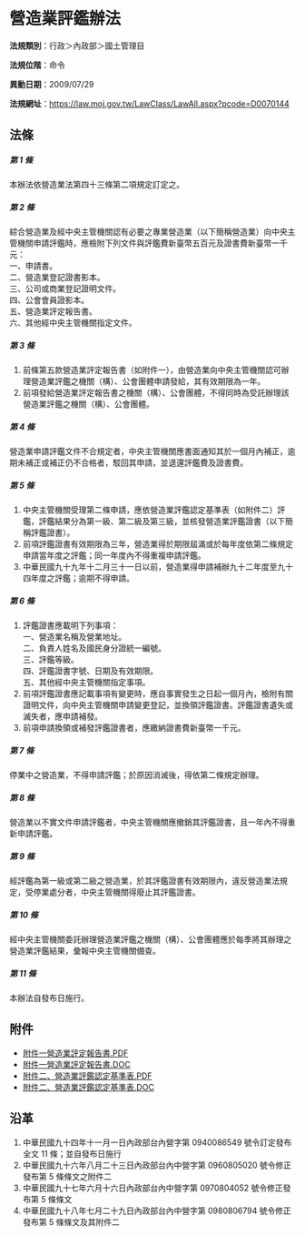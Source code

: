 # 營造業評鑑辦法




**法規類別**：行政＞內政部＞國土管理目

**法規位階**：命令

**異動日期**：2009/07/29  

**法規網址**：https://law.moj.gov.tw/LawClass/LawAll.aspx?pcode=D0070144



## 法條
##### 第 1 條
本辦法依營造業法第四十三條第二項規定訂定之。

##### 第 2 條
綜合營造業及經中央主管機關認有必要之專業營造業（以下簡稱營造業）向中央主管機關申請評鑑時，應檢附下列文件與評鑑費新臺幣五百元及證書費新臺幣一千元：  
一、申請書。   
二、營造業登記證書影本。   
三、公司或商業登記證明文件。   
四、公會會員證影本。   
五、營造業評定報告書。   
六、其他經中央主管機關指定文件。

##### 第 3 條
1. 前條第五款營造業評定報告書（如附件一），由營造業向中央主管機關認可辦理營造業評鑑之機關（構）、公會團體申請發給，其有效期限為一年。
1. 前項發給營造業評定報告書之機關（構）、公會團體，不得同時為受託辦理該營造業評鑑之機關（構）、公會團體。

##### 第 4 條
營造業申請評鑑文件不合規定者，中央主管機關應書面通知其於一個月內補正，逾期未補正或補正仍不合格者，駁回其申請，並退還評鑑費及證書費。

##### 第 5 條
1. 中央主管機關受理第二條申請，應依營造業評鑑認定基準表（如附件二）評鑑，評鑑結果分為第一級、第二級及第三級，並核發營造業評鑑證書（以下簡稱評鑑證書）。
1. 前項評鑑證書有效期限為三年，營造業得於期限屆滿或於每年度依第二條規定申請當年度之評鑑；同一年度內不得重複申請評鑑。
1. 中華民國九十九年十二月三十一日以前，營造業得申請補辦九十二年度至九十四年度之評鑑；逾期不得申請。

##### 第 6 條
1. 評鑑證書應載明下列事項：  
一、營造業名稱及營業地址。   
二、負責人姓名及國民身分證統一編號。   
三、評鑑等級。   
四、評鑑證書字號、日期及有效期限。   
五、其他經中央主管機關指定事項。 
1. 前項評鑑證書應記載事項有變更時，應自事實發生之日起一個月內，檢附有關證明文件，向中央主管機關申請變更登記，並換領評鑑證書。評鑑證書遺失或滅失者，應申請補發。
1. 前項申請換領或補發評鑑證書者，應繳納證書費新臺幣一千元。

##### 第 7 條
停業中之營造業，不得申請評鑑；於原因消滅後，得依第二條規定辦理。

##### 第 8 條
營造業以不實文件申請評鑑者，中央主管機關應撤銷其評鑑證書，且一年內不得重新申請評鑑。

##### 第 9 條
經評鑑為第一級或第二級之營造業，於其評鑑證書有效期限內，違反營造業法規定，受停業處分者，中央主管機關得廢止其評鑑證書。

##### 第 10 條
經中央主管機關委託辦理營造業評鑑之機關（構）、公會團體應於每季將其辦理之營造業評鑑結果，彙報中央主管機關備查。

##### 第 11 條
本辦法自發布日施行。
## 附件
* [附件一營造業評定報告書.PDF](https://law.moj.gov.tw/LawClass/LawGetFile.ashx?FileId=0000233745)
* [附件一營造業評定報告書.DOC](https://law.moj.gov.tw/LawClass/LawGetFile.ashx?FileId=0000029409)
* [附件二、營造業評鑑認定基準表.PDF](https://law.moj.gov.tw/LawClass/LawGetFile.ashx?FileId=0000234649)
* [附件二、營造業評鑑認定基準表.DOC](https://law.moj.gov.tw/LawClass/LawGetFile.ashx?FileId=0000067589)
## 沿革
1. 中華民國九十四年十一月一日內政部台內營字第 0940086549 號令訂定發布全文 11 條；並自發布日施行
1. 中華民國九十六年八月二十三日內政部台內中營字第 0960805020 號令修正發布第 5  條條文之附件二
1. 中華民國九十七年六月十六日內政部台內中營字第 0970804052 號令修正發布第 5  條條文
1. 中華民國九十八年七月二十九日內政部台內中營字第 0980806794 號令修正發布第 5  條條文及其附件二
